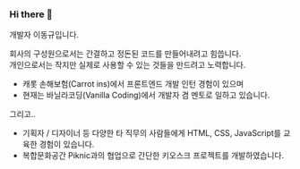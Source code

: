 ### Hi there 👋

개발자 이동규입니다.

회사의 구성원으로서는 간결하고 정돈된 코드를 만들어내려고 힘씁니다. <br>
개인으로서는 작지만 실제로 사용할 수 있는 것들을 만드려고 노력합니다.

- 캐롯 손해보험(Carrot ins)에서 프론트엔드 개발 인턴 경험이 있으며
- 현재는 바닐라코딩(Vanilla Coding)에서 개발자 겸 멘토로 일하고 있습니다.

그리고..

- 기획자 / 디자이너 등 다양한 타 직무의 사람들에게 HTML, CSS, JavaScript를 교육한 경험이 있습니다.
- 복합문화공간 Piknic과의 협업으로 간단한 키오스크 프로젝트를 개발하였습니다.
